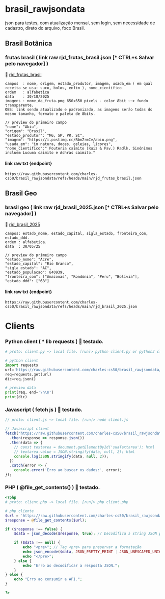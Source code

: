 # brasil_rawjsondata
json para testes, com atualização mensal, sem login, sem necessidade de cadastro, direto do arquivo, foco Brasil.

## Brasil Botânica
### frutas brasil ( link raw rjd_frutas_brasil.json [* CTRL+s Salvar pelo navegador] )
🔗 [rjd_frutas_brasil](https://raw.githubusercontent.com/charles-cs50/brasil_rawjsondata/refs/heads/main/rjd_frutas_brasil.json)
```
campos  : nome, origem, estado_produtor, imagem, usada_em ( em qual receita se usa: suco, bolos, enfim ), nome_cientifico
ordem   : alfabetica
data    : 30/10/2025
imagens : nome_da_fruta.png 650x650 pixels - color 8bit ~~> fundo transparente.
OBS: link sendo atualizado e padronizado, as imagens serão todas do mesmo tamanho, formato e paleta de 8bits. 
```
```jsonc
// preview do primeiro campo
"nome": "Abiu",
"origem": "Brasil",
"estado_produtor": "MG, SP, PR, SC",
"imagem": "https://i.postimg.cc/BbnZrmCv/abiu.png",
"usada_em": "in natura, doces, geleias, licores",
"nome_cientifico":" Pouteria caimito (Ruiz & Pav.) Radlk. Sinônimos incluem Lucuma caimito e Achras caimito."
```
#### link raw txt {endpoint}
```
https://raw.githubusercontent.com/charles-cs50/brasil_rawjsondata/refs/heads/main/rjd_frutas_brasil.json
```

## Brasil Geo
### brasil geo ( link raw rjd_brasil_2025.json [* CTRL+s Salvar pelo navegador] )
🔗 [rjd_brasil_2025](https://raw.githubusercontent.com/charles-cs50/brasil_rawjsondata/refs/heads/main/rjd_brasil_2025.json)
```
campos: estado_nome, estado_capital, sigla_estado, fronteira_com, estado_ddd.
ordem : alfabetica.
data  : 30/05/25
```
```jsonc
// preview do primeiro campo
"estado_nome": "Acre",
"estado_capital": "Rio Branco",
"sigla_estado": "AC",
"estado_populacao": 840939,
"fronteira_com": ["Amazonas", "Rondônia", "Peru", "Bolívia"],
"estado_ddd": ["68"]
```
#### link raw txt {endpoint}
```
https://raw.githubusercontent.com/charles-cs50/brasil_rawjsondata/refs/heads/main/rjd_brasil_2025.json
```
# Clients
### Python client ( * lib requests ) 🚀 testado.
```python
# proto: client.py ~> local file. [run]> python client.py or python3 client.py

# python client
import requests
url='https://raw.githubusercontent.com/charles-cs50/brasil_rawjsondata/refs/heads/main/rjd_brasil_2025.json'
req=requests.get(url)
dic=req.json()

# preview data
print(req, end='\n\n')
print(dic)
```
### Javascript ( fetch js ) 🚀 testado.
```javascript
// proto: client.js ~> local file. [run]> node client.js

// Javascript client
fetch('https://raw.githubusercontent.com/charles-cs50/brasil_rawjsondata/refs/heads/main/rjd_frutas_brasil.json')
  .then(response => response.json())
  .then(data => {
    // const textarea = document.getElementById('suaTextarea'); html
    // textarea.value = JSON.stringify(data, null, 2); html
    console.log(JSON.stringify(data, null, 2)); 
  })
  .catch(error => {
    console.error('Erro ao buscar os dados:', error);
});
```
### PHP ( @file_get_contents() ) 🚀 testado.
```php
<?php
# proto: client.php ~> local file. [run]> php client.php

# php cliente
$url = 'https://raw.githubusercontent.com/charles-cs50/brasil_rawjsondata/refs/heads/main/rjd_nomes_femininos.json';
$response = @file_get_contents($url);

if ($response !== false) {
    $data = json_decode($response, true); // Decodifica a string JSON para um array associativo

    if ($data !== null) {
        echo "<pre>"; // Tag <pre> para preservar a formatação
        echo json_encode($data, JSON_PRETTY_PRINT | JSON_UNESCAPED_UNICODE); // Codifica o array de volta para JSON formatado
        echo "</pre>";
    } else {
        echo "Erro ao decodificar a resposta JSON.";
    }
} else {
    echo "Erro ao consumir a API.";
}

?>
```
